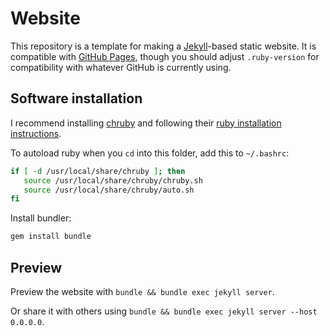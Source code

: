 Website
=======

This repository is a template for making a
[Jekyll](https://jekyllrb.com/)-based static website.  It is
compatible with [GitHub Pages](https://pages.github.com/), though you
should adjust `.ruby-version` for compatibility with whatever GitHub
is currently using.

Software installation
---------------------

I recommend installing [chruby](https://github.com/postmodern/chruby)
and following their [ruby installation
instructions](https://github.com/postmodern/chruby/wiki/Ruby).

To autoload ruby when you `cd` into this folder, add this to `~/.bashrc`:

```bash
if [ -d /usr/local/share/chruby ]; then
   source /usr/local/share/chruby/chruby.sh
   source /usr/local/share/chruby/auto.sh
fi
```

Install bundler:

```bash
gem install bundle
```

Preview
-------
Preview the website with `bundle && bundle exec jekyll server`.

Or share it with others using `bundle && bundle exec jekyll server --host 0.0.0.0`.